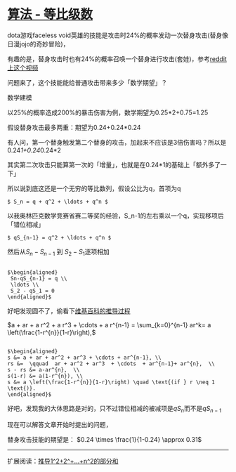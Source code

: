 # [算法 - 等比级数](/2020/04/geometric_series.md)

dota游戏faceless void英雄的技能是攻击时24%的概率发动一次替身攻击(替身像日漫jojo的奇妙冒险)，

有趣的是，替身攻击时也有24%的概率召唤一个替身进行攻击(套娃)，参考[reddit上这个视频](https://www.reddit.com/r/DotA2/comments/9z4ntu/voids_omnislash_720/)

问题来了，这个技能能给普通攻击带来多少「数学期望」？

<i class="fa fa-hashtag"></i>
数学建模

以25%的概率造成200%的暴击伤害为例，数学期望为0.25*2+0.75=1.25

假设替身攻击最多两重：期望为0.24+0.24*0.24

有人问，第一个替身触发第二个替身的攻击，加起来不应该是3倍伤害吗？所以是0.24*1+0.24*0.24*2

其实第二次攻击只能算第一次的「增量」，也就是在0.24*1的基础上「额外多了一下」

所以说到底这还是一个无穷的等比数列，假设公比为q，首项为q

<!-- $S_{n^2}$: 下标是n^2 -->

<code>$ S_n = q + q^2 + \ldots + q^n $</code>

以我奥林匹克数学竞赛省赛二等奖的经验，S_n-1的左右乘以一个q，实现移项后「错位相减」

<code>$ qS_{n-1} = q^2 + \ldots + q^n $</code>

然后从$S_n - S_{n-1}$ 到 $S_2 - S_1$逐项相加

<code>
$\begin{aligned}
 Sn-qS_{n-1} = q \\
 \ldots \\
 S_2 - qS_1 = 0
\end{aligned}$
</code>

好吧发现圆不了，偷看下[维基百科的推导过程](https://upupming.site/docsify-katex/docs/#/supported)

$a + ar + a r^2 + a r^3 + \cdots + a r^{n-1} = \sum_{k=0}^{n-1} ar^k= a \left(\frac{1-r^{n}}{1-r}\right),$

<code>
$\begin{aligned}
s &= a + ar + ar^2 + ar^3 + \cdots + ar^{n-1}, \\
rs &=  \qquad  ar + ar^2 + ar^3  + \cdots  + ar^{n-1}+ ar^{n},  \\
s - rs &= a-ar^{n},  \\
s(1-r) &= a(1-r^{n}), \\
s &= a \left(\frac{1-r^{n}}{1-r}\right) \quad \text{(if } r \neq 1 \text{)}.
\end{aligned}$
</code>

好吧，发现我的大体思路是对的，只不过错位相减的被减项是$qS_n$而不是$qS_{n-1}$

现在可以解答文章开始时提出的问题，

替身攻击技能的期望是： $0.24 \times \frac{1}{1-0.24} \approx 0.31$

---

扩展阅读：[推导1^2+2^+...+n^2的部分和](https://brilliant.org/wiki/sum-of-n-n2-or-n3/)

